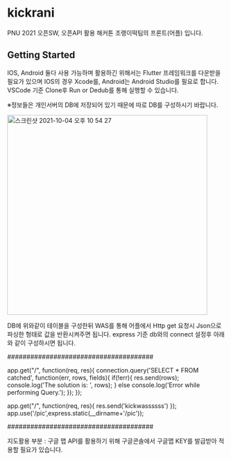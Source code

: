 # kickrani

PNU 2021 오픈SW, 오픈API 활용 해커톤
조랭이떡팀의 프론트(어플) 입니다.

## Getting Started
IOS, Android 둘다 사용 가능하며 활용하긴 위해서는 Flutter 프레임워크를 다운받을 필요가 있으며
IOS의 경우 Xcode를, Android는 Android Studio를 필요로 합니다.
VSCode 기준 Clone후 Run or Dedub를 통해 실행할 수 있습니다.

※정보들은 개인서버의 DB에 저장되어 있기 때문에 따로 DB를 구성하시기 바랍니다.

<img width="461" alt="스크린샷 2021-10-04 오후 10 54 27" src="https://user-images.githubusercontent.com/75108256/135942621-79c8991e-494d-403b-985f-2d21320e5f9c.png">

DB에 위와같이 테이블을 구성한뒤 WAS를 통해 어플에서 Http get 요청시 Json으로 파싱한 형태로 값을 반환시켜주면 됩니다.
express 기준 db와의 connect 설정후 아래와 같이 구성하시면 됩니다.

######################################

app.get("/", function(req, res){
    connection.query('SELECT * FROM catched', function(err, rows, fields){
        if(!err){
            res.send(rows);
            console.log('The solution is: ', rows);
        }
        else console.log('Error while performing Query.');
    });
});

app.get("/", function(req, res){
        res.send('kickwassssss')
});
app.use('/pic',express.static(__dirname+'/pic'));

######################################



지도활용 부분 : 
  구글 맵 API를 활용하기 위해 구글콘솔에서 구글맵 KEY를 발급받아 적용할 필요가 있습니다.
